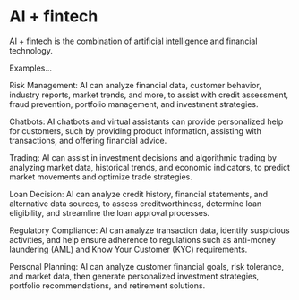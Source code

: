 # AI + fintech

AI + fintech is the combination of artificial intelligence and financial technology.

Examples…

Risk Management: AI can analyze financial data, customer behavior, industry reports, market trends, and more, to assist with credit assessment, fraud prevention, portfolio management, and investment strategies.

Chatbots: AI chatbots and virtual assistants can provide personalized help for customers, such by providing product information, assisting with transactions, and offering financial advice.

Trading: AI can assist in investment decisions and algorithmic trading by analyzing market data, historical trends, and economic indicators, to predict market movements and optimize trade strategies.

Loan Decision: AI can analyze credit history, financial statements, and alternative data sources, to assess creditworthiness, determine loan eligibility, and streamline the loan approval processes.

Regulatory Compliance: AI can analyze transaction data, identify suspicious activities, and help ensure adherence to regulations such as anti-money laundering (AML) and Know Your Customer (KYC) requirements.

Personal Planning: AI can analyze customer financial goals, risk tolerance, and market data, then generate personalized investment strategies, portfolio recommendations, and retirement solutions.
